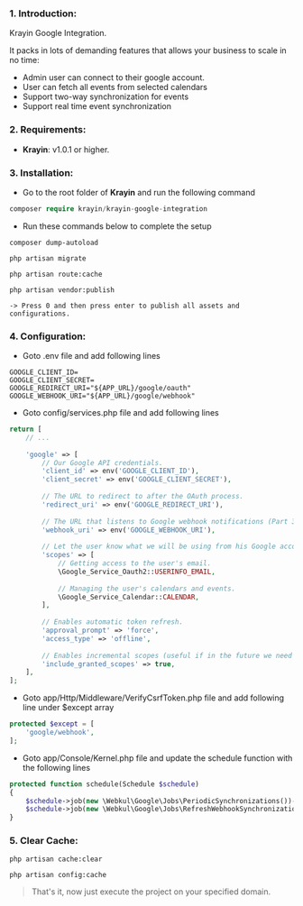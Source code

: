 ### 1. Introduction:

Krayin Google Integration.

It packs in lots of demanding features that allows your business to scale in no time:

* Admin user can connect to their google account.
* User can fetch all events from selected calendars
* Support two-way synchronization for events
* Support real time event synchronization


### 2. Requirements:

* **Krayin**: v1.0.1 or higher.


### 3. Installation:

* Go to the root folder of **Krayin** and run the following command

~~~php
composer require krayin/krayin-google-integration
~~~

* Run these commands below to complete the setup

~~~
composer dump-autoload
~~~

~~~
php artisan migrate
~~~

~~~
php artisan route:cache
~~~

~~~
php artisan vendor:publish

-> Press 0 and then press enter to publish all assets and configurations.
~~~


### 4. Configuration:

* Goto .env file and add following lines

```.env
GOOGLE_CLIENT_ID=
GOOGLE_CLIENT_SECRET=
GOOGLE_REDIRECT_URI="${APP_URL}/google/oauth"
GOOGLE_WEBHOOK_URI="${APP_URL}/google/webhook"
```

* Goto config/services.php file and add following lines

```php
return [
    // ...
    
    'google' => [
        // Our Google API credentials.
        'client_id' => env('GOOGLE_CLIENT_ID'),
        'client_secret' => env('GOOGLE_CLIENT_SECRET'),
        
        // The URL to redirect to after the OAuth process.
        'redirect_uri' => env('GOOGLE_REDIRECT_URI'),
        
        // The URL that listens to Google webhook notifications (Part 3).
        'webhook_uri' => env('GOOGLE_WEBHOOK_URI'),
        
        // Let the user know what we will be using from his Google account.
        'scopes' => [
            // Getting access to the user's email.
            \Google_Service_Oauth2::USERINFO_EMAIL,
            
            // Managing the user's calendars and events.
            \Google_Service_Calendar::CALENDAR,
        ],
        
        // Enables automatic token refresh.
        'approval_prompt' => 'force',
        'access_type' => 'offline',
        
        // Enables incremental scopes (useful if in the future we need access to another type of data).
        'include_granted_scopes' => true,
    ],
];
```

* Goto app/Http/Middleware/VerifyCsrfToken.php file and add following line under $except array

```php
protected $except = [
    'google/webhook',
];
```

* Goto app/Console/Kernel.php file and update the schedule function with the following lines

```php
protected function schedule(Schedule $schedule)
{
    $schedule->job(new \Webkul\Google\Jobs\PeriodicSynchronizations())->everyFifteenMinutes();
    $schedule->job(new \Webkul\Google\Jobs\RefreshWebhookSynchronizations())->daily();
}
```

### 5. Clear Cache:
~~~
php artisan cache:clear

php artisan config:cache
~~~


> That's it, now just execute the project on your specified domain.
